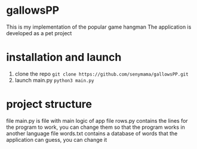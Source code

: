 # gallowsPP
This is my implementation of the popular game hangman 
The application is developed as a pet project
# installation and launch
1) clone the repo `git clone https://github.com/senymama/gallowsPP.git`
2) launch main.py `python3 main.py`

# project structure
file main.py is file with main logic of app
file rows.py contains the lines for the program to work, you can change them so that the program works in another language
file words.txt contains a database of words that the application can guess, you can change it
